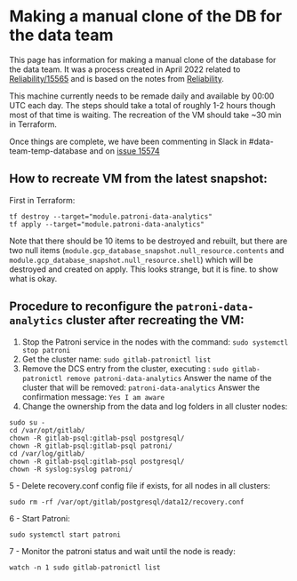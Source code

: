 # Making a manual clone of the DB for the data team

This page has information for making a manual clone of the database for the data team.
It was a process created in April 2022 related to [Reliability/15565](https://gitlab.com/gitlab-com/gl-infra/reliability/-/issues/15565)
and is based on the notes from [Reliability](https://gitlab.com/gitlab-com/gl-infra/reliability/-/issues/15574).

This machine currently needs to be remade daily and available by 00:00 UTC each day.
The steps should take a total of roughly 1-2 hours though most of that time is waiting.  The recreation of the VM should take ~30 min in Terraform.

Once things are complete, we have been commenting in Slack in #data-team-temp-database and on [issue 15574](https://gitlab.com/gitlab-com/gl-infra/reliability/-/issues/15574) 

## How to recreate VM from the latest snapshot:


First in Terraform:
```
tf destroy --target="module.patroni-data-analytics"
tf apply --target="module.patroni-data-analytics"
```

Note that there should be 10 items to be destroyed and rebuilt, but there are two null items (`module.gcp_database_snapshot.null_resource.contents` and `module.gcp_database_snapshot.null_resource.shell`) which will be destroyed and created on apply.  This looks strange, but it is fine.
<sample output> to show what is okay.

## Procedure to reconfigure the `patroni-data-analytics` cluster after recreating the VM:

1. Stop the Patroni service in the nodes with the command: `sudo systemctl stop patroni`
2. Get the cluster name: `sudo gitlab-patronictl list`
3. Remove the DCS entry from the cluster, executing : `sudo gitlab-patronictl remove patroni-data-analytics`
Answer the name of the cluster that will be removed: `patroni-data-analytics`
Answer the confirmation message: `Yes I am aware`
4. Change the ownership from the data and log folders in all cluster nodes:
```
sudo su -
cd /var/opt/gitlab/
chown -R gitlab-psql:gitlab-psql postgresql/
chown -R gitlab-psql:gitlab-psql patroni/
cd /var/log/gitlab/
chown -R gitlab-psql:gitlab-psql postgresql/
chown -R syslog:syslog patroni/
```
5 - Delete recovery.conf config file if exists, for all nodes in all clusters:
```
sudo rm -rf /var/opt/gitlab/postgresql/data12/recovery.conf
```
6 - Start Patroni:
```
sudo systemctl start patroni
```
7 - Monitor the patroni status and wait until the node is ready:
```
watch -n 1 sudo gitlab-patronictl list
```
